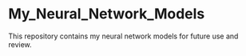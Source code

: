 # My_Neural_Network_Models

This repository contains my neural network models for future use and review.
